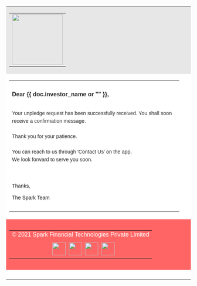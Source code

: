 <!DOCTYPE html PUBLIC "-//W3C//DTD XHTML 1.0 Transitional//EN" "http://www.w3.org/TR/xhtml1/DTD/xhtml1-transitional.dtd">
<html xmlns="http://www.w3.org/1999/xhtml">
<head>
<meta http-equiv="Content-Type" content="text/html; charset=utf-8" />
<meta name="viewport" content="width=device-width, initial-scale=1.0, maximum-scale=1.0, user-scalable=0">
<title>Mailer</title>

<style rel="stylesheet" type="text/css">
    @media only screen and (max-width: 600px) {
		table table.table1{ width:95% !important}
        table { width: 100% !important; }

        .column {width: 100% !important; display: block !important; text-align:center  }
    }
</style>

</head>

<body>
<table width="800" border="0" align="center" cellpadding="0" cellspacing="0" style="background:#fff">
  <tr>
    <td bgcolor="#e7e7e8" height="138"><table class="table1" width="700" border="0" align="center" cellpadding="0" cellspacing="0" style="width:95% !important">
        <tr>
          <td><a href="#"><img src="{{ frappe.utils.get_url('/assets/lms/mail_images/logo.png') }}" style="border:0;height:138px"/></a></td>
        </tr>
      </table></td>
  </tr>
  <tr>
    <td><table class="table1" width="700" border="0" align="center" cellpadding="0" cellspacing="0" style="width:95% !important">
        <tr>
          <td height="25">&nbsp;</td>
        </tr>
        <tr>
          <td><strong><span style="font-family:Arial, Helvetica, sans-serif; font-size:16px; color:#2c2a2b">Dear {{ doc.investor_name or "" }},</span></strong></td>
        </tr>
        <tr>
          <td>&nbsp;</td>
        </tr>
        <tr>
          <td>
            <span style="font-family:Arial, Helvetica, sans-serif; font-size:14px; line-height:150%; color:#2c2a2b">
                Your unpledge request has been successfully received. You shall soon receive a confirmation message.<br />
                <br />
                Thank you for your patience.<br />
                <br />
                You can reach to us through 'Contact Us' on the app.<br />
                We look forward to serve you soon.<br />
                <br />
            </span></td>
        </tr>
        <tr>
          <td>&nbsp;</td>
        </tr>
        <tr>
          <td><span style="font-family:Arial, Helvetica, sans-serif; font-size:14px;">Thanks,<br />
            <br />
            The Spark Team</span></td>
        </tr>
        <tr>
          <td height="25">&nbsp;</td>
        </tr>
      </table></td>
  </tr>
  <tr>
    <td height="138" bgcolor="#ff6565"><table width="700" border="0" align="center" cellpadding="0" cellspacing="0">
        <tr>
          <td class="column" align="center" width="100%" style="padding-bottom:10px"><span style="font-family:Arial, Helvetica, sans-serif; font-size:16px; color:#fff;width: 100% !important; display: block !important; text-align:center">© 2021 Spark Financial Technologies Private Limited</span></td>
          </tr>
          <tr>
          <td class="column" align="center" width="100%" style="width: 100% !important; display: block !important; text-align:center"><a href="#"><img src="{{ frappe.utils.get_url('/assets/lms/mail_images/fb-icon.png') }}" width="36" height="35" style="border:0"/></a>&nbsp; <a href="#"><img src="{{ frappe.utils.get_url('/assets/lms/mail_images/tw-icon.png') }}" width="36" height="35" style="border:0"/></a>&nbsp; <a href="#"><img src="{{ frappe.utils.get_url('/assets/lms/mail_images/inst-icon.png') }}" width="36" height="35" style="border:0"/></a>&nbsp; <a href="#"><img src="{{ frappe.utils.get_url('/assets/lms/mail_images/lin-icon.png') }}" width="36" height="35" style="border:0"/></a></td>
        </tr>
      </table></td>
  </tr>
  <tr>
    <td>&nbsp;</td>
  </tr>
</table>
</body>
</html>
